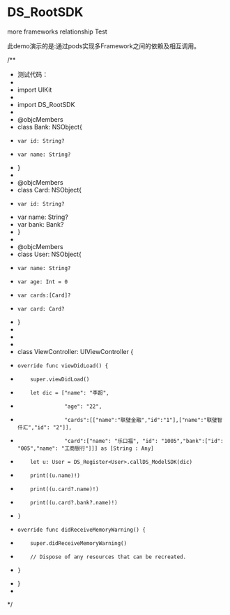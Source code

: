 # DS_RootSDK
more frameworks relationship Test

此demo演示的是:通过pods实现多Framework之间的依赖及相互调用。

/**
 * 测试代码：
 *
 * import UIKit
 *
 * import DS_RootSDK
 *
 * @objcMembers
 * class Bank: NSObject{
 *     var id: String?
 *     var name: String?
 * }
 *
 * @objcMembers
 * class Card: NSObject{
 *     var id: String?
 *    var name: String?
 *    var bank: Bank?
 * }
 *
 * @objcMembers
 * class User: NSObject{
 *     var name: String?
 *     var age: Int = 0
 *     var cards:[Card]?
 *     var card: Card?
 * }
 *
 *
 *
 * class ViewController: UIViewController {
 *     override func viewDidLoad() {
 *         super.viewDidLoad()
 *         let dic = ["name": "李超",
 *                    "age": "22",
 *                    "cards":[["name":"联璧金融","id":"1"],["name":"联璧智仟汇","id": "2"]],
 *                    "card":["name": "乐口福", "id": "1005","bank":["id": "005","name": "工商银行"]]] as [String : Any]
 *         let u: User = DS_Register<User>.callDS_ModelSDK(dic)
 *         print((u.name)!)
 *         print((u.card?.name)!)
 *         print((u.card?.bank?.name)!)
 *     }

 *     override func didReceiveMemoryWarning() {
 *         super.didReceiveMemoryWarning()
 *         // Dispose of any resources that can be recreated.
 *     }
 * }
 *
 */
